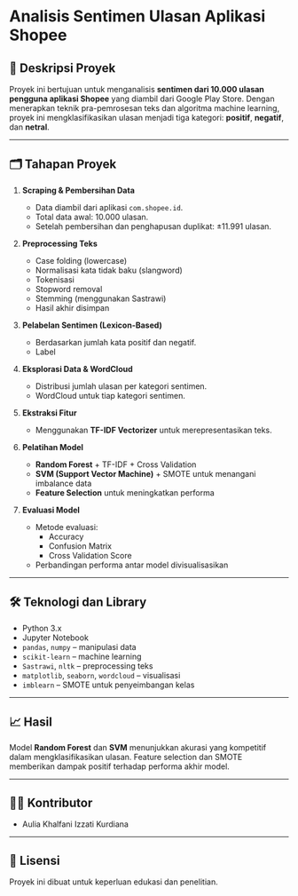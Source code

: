 # Analisis Sentimen Ulasan Aplikasi Shopee

## 📌 Deskripsi Proyek

Proyek ini bertujuan untuk menganalisis **sentimen dari 10.000 ulasan pengguna aplikasi Shopee** yang diambil dari Google Play Store. Dengan menerapkan teknik pra-pemrosesan teks dan algoritma machine learning, proyek ini mengklasifikasikan ulasan menjadi tiga kategori: **positif**, **negatif**, dan **netral**.

---

## 🗂️ Tahapan Proyek

1. **Scraping & Pembersihan Data**
   - Data diambil dari aplikasi `com.shopee.id`.
   - Total data awal: 10.000 ulasan.
   - Setelah pembersihan dan penghapusan duplikat: ±11.991 ulasan.

2. **Preprocessing Teks**
   - Case folding (lowercase)
   - Normalisasi kata tidak baku (slangword)
   - Tokenisasi
   - Stopword removal
   - Stemming (menggunakan Sastrawi)
   - Hasil akhir disimpan 

3. **Pelabelan Sentimen (Lexicon-Based)**
   - Berdasarkan jumlah kata positif dan negatif.
   - Label

4. **Eksplorasi Data & WordCloud**
   - Distribusi jumlah ulasan per kategori sentimen.
   - WordCloud untuk tiap kategori sentimen.

5. **Ekstraksi Fitur**
   - Menggunakan **TF-IDF Vectorizer** untuk merepresentasikan teks.

6. **Pelatihan Model**
   - **Random Forest** + TF-IDF + Cross Validation
   - **SVM (Support Vector Machine)** + SMOTE untuk menangani imbalance data
   - **Feature Selection** untuk meningkatkan performa

7. **Evaluasi Model**
   - Metode evaluasi:
     - Accuracy
     - Confusion Matrix
     - Cross Validation Score
   - Perbandingan performa antar model divisualisasikan

---

## 🛠 Teknologi dan Library

- Python 3.x
- Jupyter Notebook
- `pandas`, `numpy` – manipulasi data
- `scikit-learn` – machine learning
- `Sastrawi`, `nltk` – preprocessing teks
- `matplotlib`, `seaborn`, `wordcloud` – visualisasi
- `imblearn` – SMOTE untuk penyeimbangan kelas

---

## 📈 Hasil

Model **Random Forest** dan **SVM** menunjukkan akurasi yang kompetitif dalam mengklasifikasikan ulasan. Feature selection dan SMOTE memberikan dampak positif terhadap performa akhir model.

---

## 👩‍💻 Kontributor

- Aulia Khalfani Izzati Kurdiana

---

## 📄 Lisensi

Proyek ini dibuat untuk keperluan edukasi dan penelitian.
